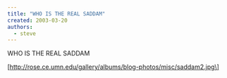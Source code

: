 ```yaml
---
title: "WHO IS THE REAL SADDAM"
created: 2003-03-20
authors: 
  - steve
---
```


WHO IS THE REAL SADDAM  
  
\[http://rose.ce.umn.edu/gallery/albums/blog-photos/misc/saddam2.jpg\]
